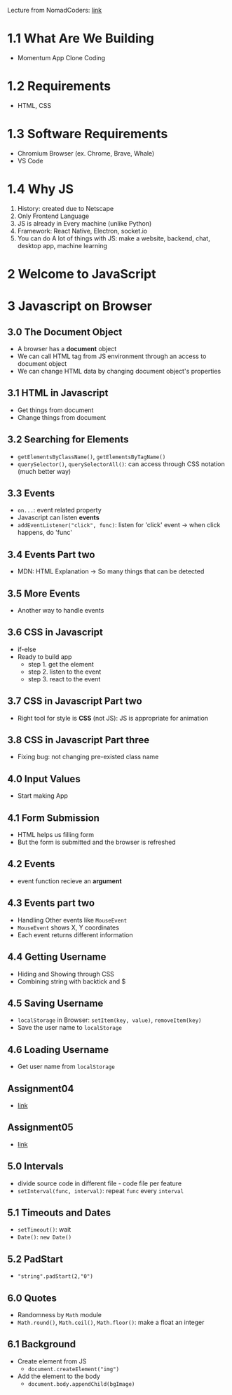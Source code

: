 Lecture from NomadCoders: [link](https://nomadcoders.co/javascript-for-beginners)

# 1.1 What Are We Building
* Momentum App Clone Coding

# 1.2 Requirements
* HTML, CSS

# 1.3 Software Requirements
* Chromium Browser (ex. Chrome, Brave, Whale)
* VS Code

# 1.4 Why JS
1. History: created due to Netscape
2. Only Frontend Language
3. JS is already in Every machine (unlike Python)
4. Framework: React Native, Electron, socket.io
5. You can do A lot of things with JS: make a website, backend, chat, desktop app, machine learning

# 2 Welcome to JavaScript

# 3 Javascript on Browser
## 3.0 The Document Object
* A browser has a **document** object
* We can call HTML tag from JS environment through an access to document object
* We can change HTML data by changing document object's properties

## 3.1 HTML in Javascript
* Get things from document
* Change things from document

## 3.2 Searching for Elements
* `getElementsByClassName()`, `getElementsByTagName()`
* `querySelector()`, `querySelectorAll()`: can access through CSS notation (much better way)

## 3.3 Events
* `on...`: event related property
* Javascript can listen **events**
* `addEventListener("click", func)`: listen for 'click' event -> when click happens, do 'func'

## 3.4 Events Part two
* MDN: HTML Explanation -> So many things that can be detected

## 3.5 More Events
* Another way to handle events

## 3.6 CSS in Javascript
* if-else
* Ready to build app
    - step 1. get the element
    - step 2. listen to the event
    - step 3. react to the event

## 3.7 CSS in Javascript Part two
* Right tool for style is **CSS** (not JS): JS is appropriate for animation

## 3.8 CSS in Javascript Part three
* Fixing bug: not changing pre-existed class name

## 4.0 Input Values
* Start making App

## 4.1 Form Submission
* HTML helps us filling form
* But the form is submitted and the browser is refreshed

## 4.2 Events
* event function recieve an **argument**

## 4.3 Events part two
* Handling Other events like `MouseEvent` 
* `MouseEvent` shows X, Y coordinates
* Each event returns different information

## 4.4 Getting Username
* Hiding and Showing through CSS
* Combining string with backtick and $

## 4.5 Saving Username
* `localStorage` in Browser: `setItem(key, value)`, `removeItem(key)`
* Save the user name to `localStorage`

## 4.6 Loading Username
* Get user name from `localStorage`

## Assignment04
* [link](https://codesandbox.io/s/day-three-blueprint-forked-ztr0cr?file=/src/index.js)

## Assignment05
* [link](https://codesandbox.io/s/assignment05-qtj7yx)

## 5.0 Intervals
* divide source code in different file - code file per feature
* `setInterval(func, interval)`: repeat `func` every `interval`

## 5.1 Timeouts and Dates
* `setTimeout()`: wait
* `Date()`: `new Date()`

## 5.2 PadStart
* `"string".padStart(2,"0")`

## 6.0 Quotes
* Randomness by `Math` module
* `Math.round()`, `Math.ceil()`, `Math.floor()`: make a float an integer

## 6.1 Background
* Create element from JS
    * `document.createElement("img")`
* Add the element to the body
    * `document.body.appendChild(bgImage)`